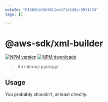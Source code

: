 ```yaml
---
noteId: "01563bb7db9611eeb71d8d3ca991147d"
tags: []

---
```


# @aws-sdk/xml-builder

[![NPM version](https://img.shields.io/npm/v/@aws-sdk/xml-builder/latest.svg)](https://www.npmjs.com/package/@aws-sdk/xml-builder)
[![NPM downloads](https://img.shields.io/npm/dm/@aws-sdk/xml-builder.svg)](https://www.npmjs.com/package/@aws-sdk/xml-builder)

> An internal package

## Usage

You probably shouldn't, at least directly.
